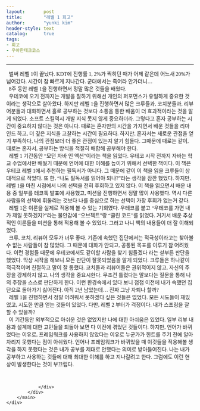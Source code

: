 ```yaml
---
layout:       post
title:        "레벨 1 회고"
author:       "yunki kim"
header-style: text
catalog:      true
tags: 
- 회고
- 우아한테크코스
---
```


<head></head>
<body id="tt-body-page" class="">
<div id="wrap" class="wrap-right">
    <div id="container">
        <main class="main ">
            <div class="area-main">
                <div class="area-view">
                    <div class="article-header"></div>
                    <hr>
                    <div class="article-view">
                        <div class="contents_style">
                            <p data-ke-size="size16" style="text-align: left;"><span style="font-family: Nanum Gothic;">&nbsp;&nbsp;벌써 레벨 1이 끝났다. KDT에 진행률 1, 2%가 찍히던 때가 어제 같은데 어느새 20%가 넘어갔다. 시간이 참 빠르게 지나간다. 군대에서는 죽어라 안가더니… </span><span style="font-family: Nanum Gothic;"><br></span><span style="font-family: Nanum Gothic;">&nbsp;&nbsp;8주 동안 레벨 1을 진행하면서 정말 많은 것들을 배웠다.</span><span style="font-family: Nanum Gothic;"><br></span><span style="font-family: Nanum Gothic;">&nbsp;&nbsp;우테코에 오기 전까지는 개발을 잘하기 위해선 개인의 퍼포먼스가 유일하게 중요한 것이라는 생각으로 살아왔다. 하지만 레벨 1을 진행하면서 많은 크루들과, 코치분들과, 리뷰어분들과 대화하면서 홀로 공부하는 것보다 소통을 통한 배움이 더 효과적이라는 것을 알게 되었다. 소프트 스킬역시 개발 지식 못지 않게 중요하더라. 그렇다고 혼자 공부하는 시간이 중요하지 않다는 것은 아니다. 때로는 혼자만의 시간을 가지면서 배운 것들을 리마인드 하고, 더 깊은 지식을 고찰하는 시간이 필요하다. 하지만, 혼자서는 새로운 관점을 얻기 부족하다, 나의 관점보더 더 좋은 관점이 있는지 알기 힘들다. 그때문에 때로는 같이, 때로는 혼자서, 공부하는 방식을 적절히 배합해 공부해야 한다.</span><span style="font-family: Nanum Gothic;"><br></span><span style="font-family: Nanum Gothic;">&nbsp;&nbsp;레벨 1 기간동안 “모던 자바 인 액션”이라는 책을 읽었다. 우테코 시작 전까지 자바는 학교 수업에서만 배웠기 때문에 언어에 대한 이해를 높이기 위해서 선택한 책이다. 이 책은 우테코 레벨 1에서 추천하는 필독서가 아니다. 그 때문에 같이 이 책을 읽을 크루들이 상대적으로 적었다. 또 한, “나도 필독서를 읽어야 되나?”라는 생각을 잠깐 했었다. 하지만, 레벨 1을 마친 시점에서 나의 선택을 전혀 후회하고 있지 않다. 이 책을 읽으면서 배운 내용 중 일부를 테코톡 발표에 사용했고, 미션을 진행하면서 정말 많이 사용했다. 역시 다른 사람들의 선택에 휘둘리는 것보다 나를 중심으로 하는 선택이 가장 후회가 없는거 같다.</span><span style="font-family: Nanum Gothic;"><br></span><span style="font-family: Nanum Gothic;">&nbsp;&nbsp;레벨 1은 이론을 실제로 적용해 볼 수 있는 기회였다. 우테코를 붙고 “우테코를 가면 내가 제일 못하겠지?”라는 불안감에 “오브젝트”랑 “클린 코드”를 읽었다. 거기서 배운 추상적인 이론들을 미션을 통해 적용해 볼 수 있었다. 그러고 나니 책의 내용들이 더 잘 이해되었다.</span><span style="font-family: Nanum Gothic;"><br></span><span style="font-family: Nanum Gothic;">&nbsp;&nbsp;크루, 코치, 리뷰어 모두가 너무 좋다. 기존에 속했던 집단에서는 적극성이라고는 찾아볼 수 없는 사람들이 참 많았다. 그 때문에 대화가 안되고, 공통된 목표를 이루기 참 어려웠다. 이런 경험들 때문에 우테코에서도 같이할 사람을 찾기 힘들겠다 라는 섣부른 판단을 했었다. 막상 시작을 해보니 모든 판단이 잘못되었음을 알게 되었다. 크루들은 하나같이 적극적이며 친절하고 말이 잘 통했다. 코치들과 리뷰어들은 권위적이지 않고, 자신의 주장을 강제하지 않고, 나의 생각을 중요시한다. 무조건 틀렸다는 말보다는 질문을 통해 나의 주장을 스스로 판단하게 한다. 이런 환경속에서 있다 보니 점점 이전에 내가 속했던 집단으로 돌아가기 싫어진다. 아직 2년 남았는데… 진짜 그냥 자퇴나 할까?</span><span style="font-family: Nanum Gothic;"><br></span><span style="font-family: Nanum Gothic;">&nbsp;&nbsp;레벨 1을 진행하면서 정말 어려워서 못하겠다 싶은 것들은 없었다. 모든 시도들이 재밌었고, 시도한 만큼 얻는 것들이 있었다. 다만, 레벨 2 부터가 걱정이다. 내가 스프링을 잘 할 수 있을까? </span><span style="font-family: Nanum Gothic;"><br></span><span style="font-family: Nanum Gothic;">&nbsp;&nbsp;이 기간동안 외부적으로 아쉬운 것은 없었지만 나에 대한 아쉬움은 있었다. 일부 리뷰 내용과 설계에 대한 고민들을 되돌아 보면 다 이전에 겪었던 것들이다. 하지만, 언어가 바뀌었다는 이유로, 프레임워크를 사용하지 않았다는 이유로 누군가가 힌트를 주기 전에 알아차리지 못했다는 점이 아쉬웠다. 언어나 프레임워크가 바뀌었을 때 이것들을 적용해볼 생각을 하지 못했다는 것은 내가 공부를 제대로 안했다는 의미로 받아들여진다. 나는 내가 공부하고 사용하는 것들에 대해 최대한 이해를 하고 지나갈려고 한다. 그럼에도 이런 현상이 발생한다는 것이 부끄럽다.</span></p>
                        </div>
                        <br>
                        <div class="tags"></div>
                    </div>
                    
                </div>
            </div>
        </main>
    </div>
</div>


</body>